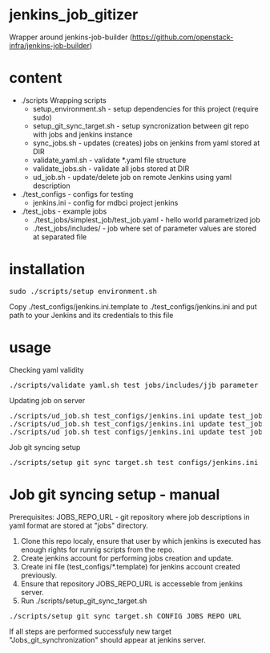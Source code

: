 # jenkins_job_gitizer
Wrapper around jenkins-job-builder (https://github.com/openstack-infra/jenkins-job-builder)

# content

* ./scripts Wrapping scripts
  * setup_environment.sh - setup dependencies for this project (require sudo)
  * setup_git_sync_target.sh - setup syncronization between git repo with jobs and jenkins instance 
  * sync_jobs.sh - updates (creates) jobs on jenkins from yaml stored at DIR
  * validate_yaml.sh - validate \*.yaml file structure
  * validate_jobs.sh - validate all jobs stored at DIR
  * ud_job.sh - update/delete job on remote Jenkins using yaml description
* ./test_configs - configs for testing 
  * jenkins.ini - config for mdbci project jenkins
* ./test_jobs - example jobs
  * ./test_jobs/simplest_job/test_job.yaml - hello world parametrized job
  * ./test_jobs/includes/ - job where set of parameter values are stored at separated file

# installation 

<pre>
sudo ./scripts/setup_environment.sh
</pre>

Copy ./test_configs/jenkins.ini.template to ./test_configs/jenkins.ini and put path to your Jenkins 
and its credentials to this file

# usage

Checking yaml validity
<pre>
./scripts/validate_yaml.sh test_jobs/includes/jjb_parameter_set_defined_in_include.yaml
</pre>

Updating job on server
<pre>
./scripts/ud_job.sh test_configs/jenkins.ini update test_jobs/includes/jjb_parameter_set_defined_in_include.yaml
./scripts/ud_job.sh test_configs/jenkins.ini update test_jobs/template/jjb_project.yaml
./scripts/ud_job.sh test_configs/jenkins.ini update test_jobs/macros/jjb-macros.yaml
</pre>

Job git syncing setup
<pre>
./scripts/setup_git_sync_target.sh test_configs/jenkins.ini git@github.com:OSLL/jjg_example_job_repo.git
</pre>

# Job git syncing setup - manual

Prerequisites: JOBS_REPO_URL - git repository where job descriptions in yaml format are stored at "jobs" directory.

1. Clone this repo localy, ensure that user by which jenkins is executed has enough  rights for runnig scripts from the repo.
2. Create jenkins account for performing jobs creation and update.
3. Create ini file (test_configs/*.template) for jenkins account created previously.
4. Ensure that repository JOBS_REPO_URL is accesseble from jenkins server.
5. Run ./scripts/setup_git_sync_target.sh
<pre>
./scripts/setup_git_sync_target.sh CONFIG JOBS_REPO_URL
</pre>
If all steps are performed successfuly new target "Jobs_git_synchronization" should appear at jenkins server.

